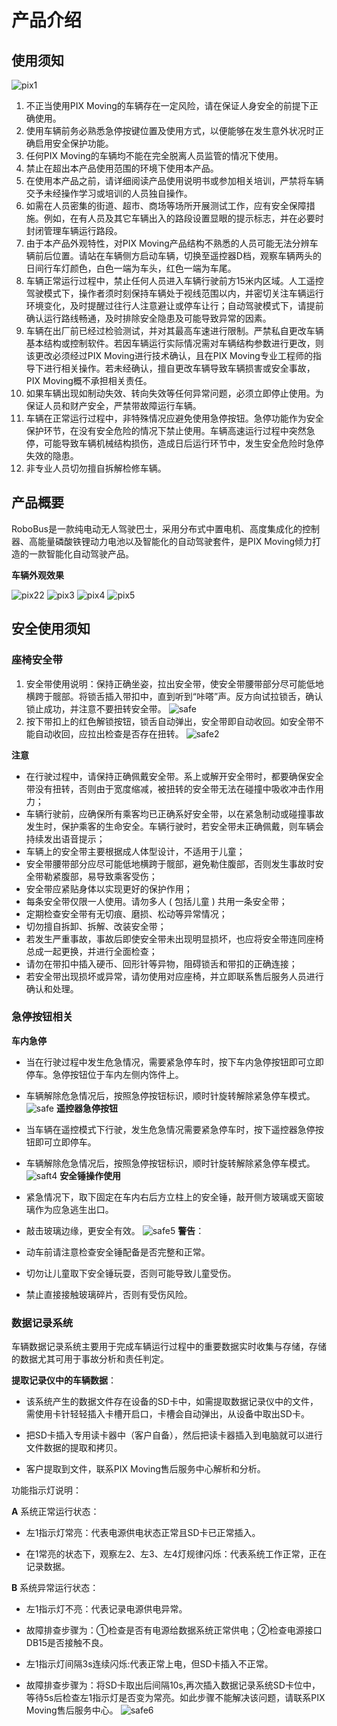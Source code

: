# 产品介绍

## 使用须知

![pix1](./images/pix1.png)

1. 不正当使用PIX Moving的车辆存在一定风险，请在保证人身安全的前提下正确使用。
2. 使用车辆前务必熟悉急停按键位置及使用方式，以便能够在发生意外状况时正确启用安全保护功能。
3. 任何PIX Moving的车辆均不能在完全脱离人员监管的情况下使用。
4. 禁止在超出本产品使用范围的环境下使用本产品。
5. 在使用本产品之前，请详细阅读产品使用说明书或参加相关培训，严禁将车辆交予未经操作学习或培训的人员独自操作。
6. 如需在人员密集的街道、超市、商场等场所开展测试工作，应有安全保障措施。例如，在有人员及其它车辆出入的路段设置显眼的提示标志，并在必要时封闭管理车辆运行路段。
7. 由于本产品外观特性，对PIX Moving产品结构不熟悉的人员可能无法分辨车辆前后位置。请站在车辆侧方启动车辆，切换至遥控器D档，观察车辆两头的日间行车灯颜色，白色一端为车头，红色一端为车尾。
8. 车辆正常运行过程中，禁止任何人员进入车辆行驶前方15米内区域。人工遥控驾驶模式下，操作者须时刻保持车辆处于视线范围以内，并密切关注车辆运行环境变化，及时提醒过往行人注意避让或停车让行；自动驾驶模式下，请提前确认运行路线畅通，及时排除安全隐患及可能导致异常的因素。
9. 车辆在出厂前已经过检验测试，并对其最高车速进行限制。严禁私自更改车辆基本结构或控制软件。若因车辆运行实际情况需对车辆结构参数进行更改，则该更改必须经过PIX Moving进行技术确认，且在PIX Moving专业工程师的指导下进行相关操作。若未经确认，擅自更改车辆导致车辆损害或安全事故，PIX Moving概不承担相关责任。
10. 如果车辆出现如制动失效、转向失效等任何异常问题，必须立即停止使用。为保证人员和财产安全，严禁带故障运行车辆。
11. 车辆在正常运行过程中，非特殊情况应避免使用急停按钮。急停功能作为安全保护环节，在没有安全危险的情况下禁止使用。车辆高速运行过程中突然急停，可能导致车辆机械结构损伤，造成日后运行环节中，发生安全危险时急停失效的隐患。
12. 非专业人员切勿擅自拆解检修车辆。


## 产品概要

RoboBus是一款纯电动无人驾驶巴士，采用分布式中置电机、高度集成化的控制器、高能量磷酸铁锂动力电池以及智能化的自动驾驶套件，是PIX Moving倾力打造的一款智能化自动驾驶产品。

**车辆外观效果**

![pix22](./images/pix2.png)
![pix3](./images/pix3.png)
![pix4](./images/pix4.png)
![pix5](./images/pix5.png)

## 安全使用须知
### 座椅安全带
1. 安全带使用说明：保持正确坐姿，拉出安全带，使安全带腰带部分尽可能低地横跨于髋部。将锁舌插入带扣中，直到听到“咔嗒”声。反方向试拉锁舌，确认锁止成功，并注意不要扭转安全带。
![safe](./images/safe1.png)
2. 按下带扣上的红色解锁按钮，锁舌自动弹出，安全带即自动收回。如安全带不能自动收回，应拉出检查是否存在扭转。
![safe2](./images/safe2.png)

**注意**

- 在行驶过程中，请保持正确佩戴安全带。系上或解开安全带时，都要确保安全带没有扭转，否则由于宽度缩减，被扭转的安全带无法在碰撞中吸收冲击作用力；
- 车辆行驶前，应确保所有乘客均已正确系好安全带，以在紧急制动或碰撞事故发生时，保护乘客的生命安全。车辆行驶时，若安全带未正确佩戴，则车辆会持续发出语音提示；
- 车辆上的安全带主要根据成人体型设计，不适用于儿童；
- 安全带腰带部分应尽可能低地横跨于髋部，避免勒住腹部，否则发生事故时安全带勒紧腹部，易导致乘客受伤；
- 安全带应紧贴身体以实现更好的保护作用；
- 每条安全带仅限一人使用。请勿多人 ( 包括儿童 ) 共用一条安全带；
- 定期检查安全带有无切痕、磨损、松动等异常情况；
- 切勿擅自拆卸、拆解、改装安全带；
- 若发生严重事故，事故后即使安全带未出现明显损坏，也应将安全带连同座椅总成一起更换，并进行全面检查；
- 请勿在带扣中插入硬币、回形针等异物，阻碍锁舌和带扣的正确连接；
- 若安全带出现损坏或异常，请勿使用对应座椅，并立即联系售后服务人员进行确认和处理。

### 急停按钮相关
**车内急停**

- 当在行驶过程中发生危急情况，需要紧急停车时，按下车内急停按钮即可立即停车。急停按钮位于车内左侧内饰件上。
- 车辆解除危急情况后，按照急停按钮标识，顺时针旋转解除紧急停车模式。
![safe](./images/safe3.png)
**遥控器急停按钮**

- 当车辆在遥控模式下行驶，发生危急情况需要紧急停车时，按下遥控器急停按钮即可立即停车。
- 车辆解除危急情况后，按照急停按钮标识，顺时针旋转解除紧急停车模式。
![saft4](./images/safe4.png)
**安全锤操作使用**

- 紧急情况下，取下固定在车内右后方立柱上的安全锤，敲开侧方玻璃或天窗玻璃作为应急逃生出口。
- 敲击玻璃边缘，更安全有效。
![safe5](./images/safe5.png)
**警告**：

- 动车前请注意检查安全锤配备是否完整和正常。
- 切勿让儿童取下安全锤玩耍，否则可能导致儿童受伤。
- 禁止直接接触玻璃碎片，否则有受伤风险。
### 数据记录系统
车辆数据记录系统主要用于完成车辆运行过程中的重要数据实时收集与存储，存储的数据尤其可用于事故分析和责任判定。

**提取记录仪中的车辆数据**：

- 该系统产生的数据文件存在设备的SD卡中，如需提取数据记录仪中的文件，需使用卡针轻轻插入卡槽开启口，卡槽会自动弹出，从设备中取出SD卡。

- 把SD卡插入专用读卡器中（客户自备），然后把读卡器插入到电脑就可以进行文件数据的提取和拷贝。

- 客户提取到文件，联系PIX Moving售后服务中心解析和分析。

功能指示灯说明：

**A** 系统正常运行状态：

- 左1指示灯常亮：代表电源供电状态正常且SD卡已正常插入。

- 在1常亮的状态下，观察左2、左3、左4灯规律闪烁：代表系统工作正常，正在记录数据。

**B** 系统异常运行状态：

- 左1指示灯不亮：代表记录电源供电异常。

- 故障排查步骤为：①检查是否有电源给数据系统正常供电；②检查电源接口DB15是否接触不良。

- 左1指示灯间隔3s连续闪烁:代表正常上电，但SD卡插入不正常。

- 故障排查步骤为：将SD卡取出后间隔10s,再次插入数据记录系统SD卡位中，等待5s后检查左1指示灯是否变为常亮。如此步骤不能解决该问题，请联系PIX Moving售后服务中心。
![safe6](./images/safe6.png)
